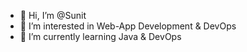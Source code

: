- 👋 Hi, I’m @Sunit
- 👀 I’m interested in Web-App Development & DevOps
- 🌱 I’m currently learning Java & DevOps

<!---
CwsSunit/CwsSunit is a ✨ special ✨ repository because its `README.md` (this file) appears on your GitHub profile.
You can click the Preview link to take a look at your changes.
--->
